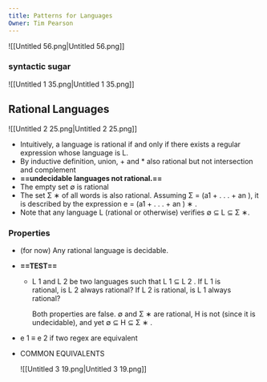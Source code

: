 ```yaml
---
title: Patterns for Languages
Owner: Tim Pearson
---
```

![[Untitled 56.png|Untitled 56.png]]

### syntactic sugar
![[Untitled 1 35.png|Untitled 1 35.png]]

## Rational Languages
![[Untitled 2 25.png|Untitled 2 25.png]]

- Intuitively, a language is rational if and only if there exists a regular expression whose language is L.
- By inductive definition, union, + and * also rational but not intersection and complement
- **==undecidable languages not rational.==**
- The empty set ∅ is rational
- The set Σ ∗ of all words is also rational. Assuming Σ = (a1 + . . . + an ), it is described by the expression e = (a1 + . . . + an ) ∗ .
- Note that any language L (rational or otherwise) verifies ∅ ⊆ L ⊆ Σ ∗.
### Properties
- (for now) Any rational language is decidable.
- **==TEST==**
    - L 1 and L 2 be two languages such that L 1 ⊆ L 2 . If L 1 is  
        rational, is L 2 always rational? If L 2 is rational, is L 1 always rational?
        
        Both properties are false. ∅ and Σ ∗ are rational, H is not (since it is undecidable), and yet ∅ ⊆ H ⊆ Σ ∗ .
        
- e 1 ≡ e 2 if two regex are equivalent
- COMMON EQUIVALENTS
    
    ![[Untitled 3 19.png|Untitled 3 19.png]]


